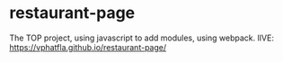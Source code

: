 # restaurant-page
The TOP project, using javascript to add modules, using webpack. 
lIVE: https://vphatfla.github.io/restaurant-page/

